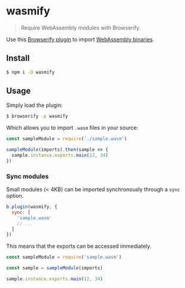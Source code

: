 
# wasmify

> Require WebAssembly modules with Browserify.

Use this [Browserify plugin](https://browserify.org/) to import [WebAssembly binaries](http://webassembly.org/).

## Install

```sh
$ npm i -D wasmify
```

## Usage

Simply load the plugin:

```sh
$ browserify -p wasmify
```

Which allows you to import `.wasm` files in your source:

```js
const sampleModule = require('./sample.wasm')

sampleModule(imports).then(sample => {
  sample.instance.exports.main(12, 34)
})
```

### Sync modules

Small modules (< 4KB) can be imported synchronously through a `sync` option.

```js
b.plugin(wasmify, {
  sync: [
    'sample.wasm'
    // ...
  ]
})
```

This means that the exports can be accessed immediately.

```js
const sampleModule = require('sample.wasm')

const sample = sampleModule(imports)

sample.instance.exports.main(12, 34)
```
